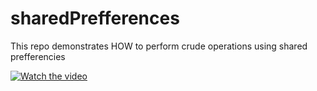 # sharedPrefferences
This repo demonstrates HOW to perform crude operations using shared prefferencies

[![Watch the video](https://i.imgur.com/vKb2F1B.png)](https://youtu.be/vt5fpE0bzSY)
